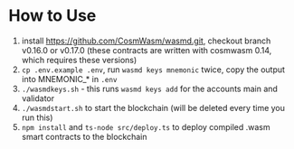 # How to Use
1. install https://github.com/CosmWasm/wasmd.git, checkout branch v0.16.0 or v0.17.0 (these contracts are written with cosmwasm 0.14, which requires these versions)
2. `cp .env.example .env`, run `wasmd keys mnemonic` twice, copy the output into MNEMONIC_* in `.env`
3. `./wasmdkeys.sh` - this runs `wasmd keys add` for the accounts main and validator
4. `./wasmdstart.sh` to start the blockchain (will be deleted every time you run this)
5. `npm install` and `ts-node src/deploy.ts` to deploy compiled .wasm smart contracts to the blockchain